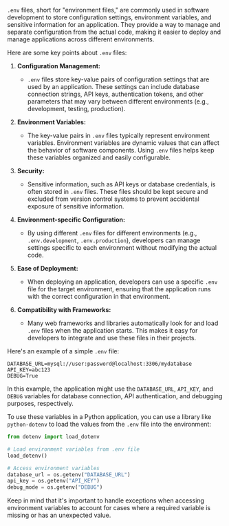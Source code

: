 `.env` files, short for "environment files," are commonly used in software development to store configuration settings, environment variables, and sensitive information for an application. They provide a way to manage and separate configuration from the actual code, making it easier to deploy and manage applications across different environments.

Here are some key points about `.env` files:

1. **Configuration Management:**
   - `.env` files store key-value pairs of configuration settings that are used by an application. These settings can include database connection strings, API keys, authentication tokens, and other parameters that may vary between different environments (e.g., development, testing, production).

2. **Environment Variables:**
   - The key-value pairs in `.env` files typically represent environment variables. Environment variables are dynamic values that can affect the behavior of software components. Using `.env` files helps keep these variables organized and easily configurable.

3. **Security:**
   - Sensitive information, such as API keys or database credentials, is often stored in `.env` files. These files should be kept secure and excluded from version control systems to prevent accidental exposure of sensitive information.

4. **Environment-specific Configuration:**
   - By using different `.env` files for different environments (e.g., `.env.development`, `.env.production`), developers can manage settings specific to each environment without modifying the actual code.

5. **Ease of Deployment:**
   - When deploying an application, developers can use a specific `.env` file for the target environment, ensuring that the application runs with the correct configuration in that environment.

6. **Compatibility with Frameworks:**
   - Many web frameworks and libraries automatically look for and load `.env` files when the application starts. This makes it easy for developers to integrate and use these files in their projects.

Here's an example of a simple `.env` file:

```plaintext
DATABASE_URL=mysql://user:password@localhost:3306/mydatabase
API_KEY=abc123
DEBUG=True
```

In this example, the application might use the `DATABASE_URL`, `API_KEY`, and `DEBUG` variables for database connection, API authentication, and debugging purposes, respectively.

To use these variables in a Python application, you can use a library like `python-dotenv` to load the values from the `.env` file into the environment:

```python
from dotenv import load_dotenv

# Load environment variables from .env file
load_dotenv()

# Access environment variables
database_url = os.getenv("DATABASE_URL")
api_key = os.getenv("API_KEY")
debug_mode = os.getenv("DEBUG")
```

Keep in mind that it's important to handle exceptions when accessing environment variables to account for cases where a required variable is missing or has an unexpected value.
